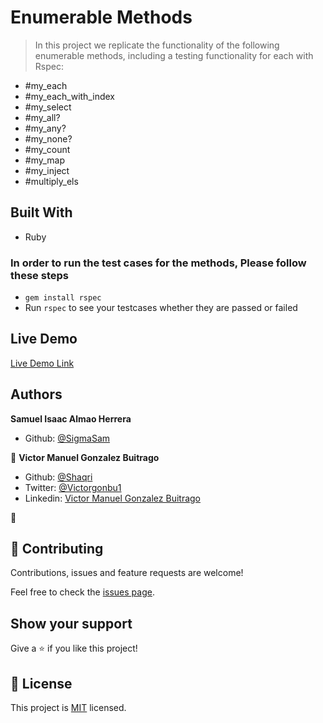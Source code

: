 # Enumerable Methods

> In this project we replicate the functionality of the following enumerable methods, including a testing functionality for each with Rspec: 
- #my_each
- #my_each_with_index
- #my_select
- #my_all?
- #my_any?
- #my_none?
- #my_count
- #my_map
- #my_inject
- #multiply_els

## Built With

- Ruby

### In order to run the test cases for the methods, Please follow these steps

- `gem install rspec`
- Run `rspec` to see your testcases whether they are passed or failed


## Live Demo

[Live Demo Link](https://repl.it/join/wtscdvoa-marcoshdezcam1)


## Authors

 **Samuel Isaac Almao Herrera**
- Github: [@SigmaSam](https://github.com/sigmasam)

👤 **Victor Manuel Gonzalez Buitrago**
- Github: [@Shaqri](https://github.com/Shaqri)
- Twitter: [@Victorgonbu1](https://twitter.com/Victorgonbu1)
- Linkedin: [Victor Manuel Gonzalez Buitrago](https://www.linkedin.com/in/victor-manuel-gonzalez-buitrago-8704731a5/)

👤
  

## 🤝 Contributing

Contributions, issues and feature requests are welcome!

Feel free to check the [issues page](issues/).

## Show your support

Give a ⭐️ if you like this project!

## 📝 License

This project is [MIT](lic.url) licensed.